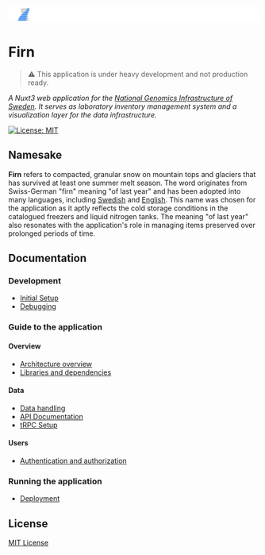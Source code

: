 ![ngi-firn](docs/images/repoheader.svg)

# Firn

> :warning: This application is under heavy development and not production ready.

<p>
    <i>A Nuxt3 web application for the <a href="https://ngisweden.scilifelab.se">National Genomics Infrastructure of Sweden</a>. It serves as laboratory inventory management system and a visualization layer for the data infrastructure.</i>
</p>

[![License: MIT](https://img.shields.io/badge/License-MIT-0056b3.svg)](https://opensource.org/licenses/MIT)

## Namesake

**Firn** refers to compacted, granular snow on mountain tops and glaciers that has survived at least one summer melt season. The word originates from Swiss-German "firn" meaning "of last year" and has been adopted into many languages, including [Swedish](https://www.saob.se/artikel/?unik=F_0443-0373.gEg6) and [English](https://www.britannica.com/science/firn). This name was chosen for the application as it aptly reflects the cold storage conditions in the catalogued freezers and liquid nitrogen tanks. The meaning "of last year" also resonates with the application's role in managing items preserved over prolonged periods of time.

## Documentation

### Development

- [Initial Setup](docs/development.md)
- [Debugging](docs/debugging.md)

### Guide to the application

#### Overview

- [Architecture overview](docs/architecture.md)
- [Libraries and dependencies](docs/libraries.md)

#### Data

- [Data handling](docs/data.md)
- [API Documentation](docs/api.md)
- [tRPC Setup](docs/trpc.md)

#### Users

- [Authentication and authorization](docs/auth.md)

### Running the application

- [Deployment](docs/deployment.md)

## License

[MIT License](./LICENSE)
